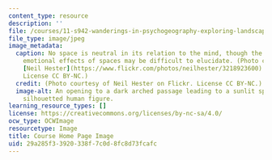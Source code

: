```yaml
---
content_type: resource
description: ''
file: /courses/11-s942-wanderings-in-psychogeography-exploring-landscapes-of-history-biography-memory-culture-nature-poetry-surreality-fantasy-and-madness-fall-2020/29a285f33920338f7c0d8fc8d73fcafc_11-S942f20.jpg
file_type: image/jpeg
image_metadata:
  caption: No space is neutral in its relation to the mind, though the mental and
    emotional effects of spaces may be difficult to elucidate. (Photo courtesy of
    [Neil Hester](https://www.flickr.com/photos/neilhester/3218923600) on Flickr.
    License CC BY-NC.)
  credit: (Photo courtesy of Neil Hester on Flickr. License CC BY-NC.)
  image-alt: An opening to a dark arched passage leading to a sunlit space, with a
    silhouetted human figure.
learning_resource_types: []
license: https://creativecommons.org/licenses/by-nc-sa/4.0/
ocw_type: OCWImage
resourcetype: Image
title: Course Home Page Image
uid: 29a285f3-3920-338f-7c0d-8fc8d73fcafc
---
```

